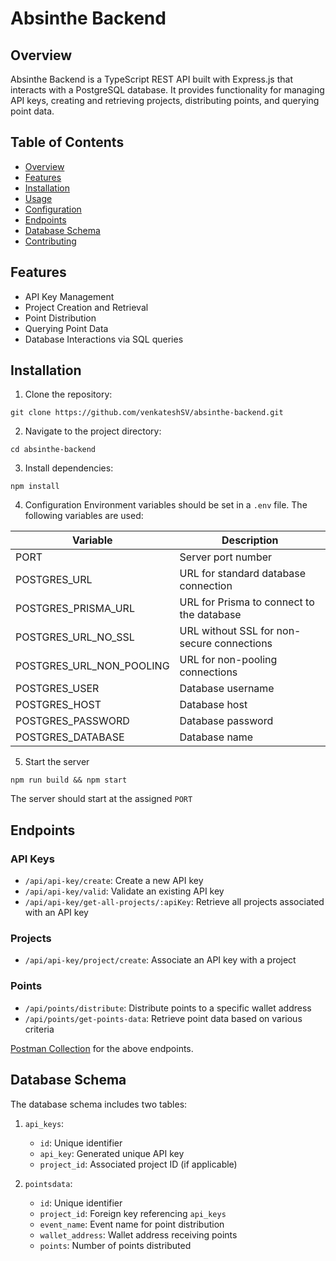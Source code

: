 # Absinthe Backend

## Overview

Absinthe Backend is a TypeScript REST API built with Express.js that interacts with a PostgreSQL database. It provides functionality for managing API keys, creating and retrieving projects, distributing points, and querying point data.

## Table of Contents

- [Overview](#overview)
- [Features](#features)
- [Installation](#installation)
- [Usage](#usage)
- [Configuration](#configuration)
- [Endpoints](#endpoints)
- [Database Schema](#database-schema)
- [Contributing](#contributing)

## Features

- API Key Management
- Project Creation and Retrieval
- Point Distribution
- Querying Point Data
- Database Interactions via SQL queries

## Installation

1. Clone the repository:

```
git clone https://github.com/venkateshSV/absinthe-backend.git
```

2. Navigate to the project directory:

```
cd absinthe-backend
```

3. Install dependencies:

```
npm install
```

4. Configuration
   Environment variables should be set in a `.env` file. The following variables are used:

| Variable                 | Description                                |
| ------------------------ | ------------------------------------------ |
| PORT                     | Server port number                         |
| POSTGRES_URL             | URL for standard database connection       |
| POSTGRES_PRISMA_URL      | URL for Prisma to connect to the database  |
| POSTGRES_URL_NO_SSL      | URL without SSL for non-secure connections |
| POSTGRES_URL_NON_POOLING | URL for non-pooling connections            |
| POSTGRES_USER            | Database username                          |
| POSTGRES_HOST            | Database host                              |
| POSTGRES_PASSWORD        | Database password                          |
| POSTGRES_DATABASE        | Database name                              |

5. Start the server

```
npm run build && npm start
```

The server should start at the assigned `PORT`

## Endpoints

### API Keys

- `/api/api-key/create`: Create a new API key
- `/api/api-key/valid`: Validate an existing API key
- `/api/api-key/get-all-projects/:apiKey`: Retrieve all projects associated with an API key

### Projects

- `/api/api-key/project/create`: Associate an API key with a project

### Points

- `/api/points/distribute`: Distribute points to a specific wallet address
- `/api/points/get-points-data`: Retrieve point data based on various criteria

[Postman Collection](https://drive.google.com/file/d/1IIWQy47xpY_BTW24yagwNCOqMDlHYIdd/view?usp=sharing) for the above endpoints.

## Database Schema

The database schema includes two tables:

1. `api_keys`:

   - `id`: Unique identifier
   - `api_key`: Generated unique API key
   - `project_id`: Associated project ID (if applicable)

2. `pointsdata`:
   - `id`: Unique identifier
   - `project_id`: Foreign key referencing `api_keys`
   - `event_name`: Event name for point distribution
   - `wallet_address`: Wallet address receiving points
   - `points`: Number of points distributed
